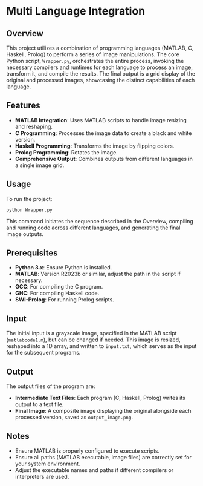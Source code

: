 # Multi Language Integration

## Overview
This project utilizes a combination of programming languages (MATLAB, C, Haskell, Prolog) to perform a series of image manipulations. The core Python script, `Wrapper.py`, orchestrates the entire process, invoking the necessary compilers and runtimes for each language to process an image, transform it, and compile the results. The final output is a grid display of the original and processed images, showcasing the distinct capabilities of each language.

## Features
  - **MATLAB Integration**: Uses MATLAB scripts to handle image resizing and reshaping.
  - **C Programming**: Processes the image data to create a black and white version.
  - **Haskell Programming**: Transforms the image by flipping colors.
  - **Prolog Programming**: Rotates the image.
  - **Comprehensive Output**: Combines outputs from different languages in a single image grid.

## Usage
To run the project:
  ```
  python Wrapper.py
  ```
This command initiates the sequence described in the Overview, compiling and running code across different languages, and generating the final image outputs.

## Prerequisites
  - **Python 3.x**: Ensure Python is installed.
  - **MATLAB**: Version R2023b or similar, adjust the path in the script if necessary.
  - **GCC**: For compiling the C program.
  - **GHC**: For compiling Haskell code.
  - **SWI-Prolog**: For running Prolog scripts.

## Input
The initial input is a grayscale image, specified in the MATLAB script (`matlabcode1.m`), but can be changed if needed. This image is resized, reshaped into a 1D array, and written to `input.txt`, which serves as the input for the subsequent programs.

## Output
The output files of the program are:
  - **Intermediate Text Files**: Each program (C, Haskell, Prolog) writes its output to a text file.
  - **Final Image**: A composite image displaying the original alongside each processed version, saved as `output_image.png`.

## Notes
  - Ensure MATLAB is properly configured to execute scripts.
  - Ensure all paths (MATLAB executable, image files) are correctly set for your system environment.
  - Adjust the executable names and paths if different compilers or interpreters are used.
